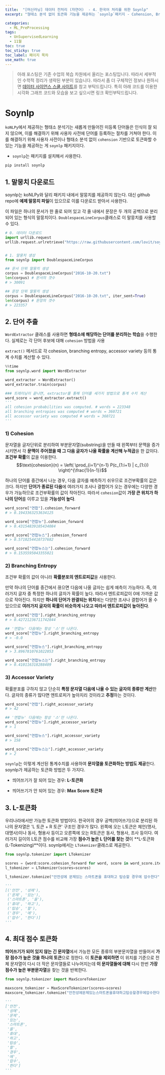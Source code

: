 ```yaml
---
title:  "[머신러닝] 데이터 전처리 (자연어)  - 4. 한국어 처리를 위한 Soynlp"
excerpt: "형태소 분석 없이 토큰화 기능을 제공하는 `soynlp`패키지 - Cohension, Branching Entropy, Accessor Variety"

categories:
  - ML_PreProcessing
tags:
  - UnSupervisedLearning
  - 11월
toc: true
toc_sticky: true
toc_label: 페이지 목차
use_math: true
---
```


> 아래 포스팅은 기존 수업의 복습 차원에서 올리는 포스팅입니다. 따라서 세부적인 수학적 정리가 생략된 부분이 있습니다. 따라서 좀 더 구체적인 정보나 원하시면 [데이터 사이언스 스쿨 사이트](https://datascienceschool.net/03%20machine%20learning/03.01.04%20soynlp.html)를 참고 부탁드립니다. 특히 아래 코드를 이용한 시각화 그래프 코드와 모습을 보고 싶으시면 링크 확인부탁드립니다.  

# Soynlp 

`koNLPy`에서 제공하는 형태소 분석기는 새롭게 만들어진 미등록 단어들은 인식이 잘 되지 않으며, 이를 해결하기 위해 사용자 사전에 단어를 등록하는 절차를 거쳐야 한다. 이를 해결하기 위해 사용자 사전이나 형태소 분석 없이 `cohension` 기반으로 토큰화할 수 있는 기능을 제공하는 게 `soynlp` 패키지이다.  

- `soynlp`는 패키지를 설치해서 사용한다.
```py
pip install soynlp
```

## 1. 말뭉치 다운로드
soynlp는 koNLPy와 달리 패키지 내에서 말뭉치를 제공하지 않는다. 대신 github repo에 **예제 말뭉치 파일**이 있으므로 이를 다운로드 받아서 사용한다. 

이 파일은 하나의 문서가 한 줄로 되어 있고 각 줄 내에서 문장은 두 개의 공백으로 분리되어 있는 형식의 말뭉치이다. `DoublespaceLineCorpus`클래스로 이 말뭉치를 사용할 수 있다.

```py
# 0. 데이터 다운로드
import urllib.request
urllib.request.urlretrieve("https://raw.githubusercontent.com/lovit/soynlp/master/tutorials/2016-10-20.txt", filename="2016-10-20.txt")


# 1. 말뭉치 생성
from soynlp import DoublespaceLineCorpus

## 문서 단위 말뭉치 생성
corpus = DoublespaceLineCorpus("2016-10-20.txt")
len(corpus) # 문서의 갯수
# > 30091

## 문장 단위 말뭉치 생성
corpus = DoublespaceLineCorpus("2016-10-20.txt", iter_sent=True)
len(corpus) # 문장의 갯수
# > 223357
```

## 2. 단어 추출

`WordExtractor` 클래스를 사용하면 **형태소에 해당하는 단어를 분리하는 학습**을 수행한다. 실제로는 각 단어 후보에 대해 `cohesion` 방법을 사용 

`extract()` 메서드로 각 cohesion, branching entropy, accessor variety 등의 통계 수치를 계산할 수 있다.

```py
%%time
from soynlp.word import WordExtractor

word_extractor = WordExtractor()
word_extractor.train(corpus)

### 트레이닝이 끝나면, extractor를 통해 단어를 세가지 방법으로 통계 수치 계산
word_score = word_extractor.extract()
'''
all cohesion probabilities was computed. # words = 223348
all branching entropies was computed # words = 360721
all accessor variety was computed # words = 360721
'''
```

### 1) Cohesion
문자열을 글자단위로 분리하여 부분문자열(substring)을 만들 때 왼쪽부터 문맥을 증가시키면서 각 **문맥이 주어졌을 때 그 다음 글자가 나올 확률을 계산해 누적곱**을 한 값이다. **조건부 확률**의 값을 이용한다.
$$\text{cohesion}(n) = \left( \prod_{i=1}^{n-1} P(c_{1:i+1} | c_{1:i}) \right)^{\frac{1}{n-1}}$$

하나의 단어를 중간에서 나눈 경우, 다음 글자를 예측하기 쉬우므로 조건부확률의 값은 크다. 하지만 **단어가 종료된 다음**에 여러가지 조사나 결합어가 오는 경우에는 다양한 경우가 가능하므로 조건부확률의 값이 작아진다. 따라서 `cohesion`값이 **가장 큰 위치가 하나의 단어**를 이루고 있을 **가능성이 높다**.

```py
word_score["연합"].cohesion_forward
# > 0.1943363253634125

word_score["연합뉴"].cohesion_forward
# > 0.43154839105434084

word_score["연합뉴스"].cohesion_forward
# > 0.5710254410737682

word_score["연합뉴스는"].cohesion_forward
# > 0.1535595043355021
```

### 2) Branching Entropy
조건부 확률의 값이 아니라 **확률분포의 엔트로피값**을 사용한다. 

만약 하나의 단어를 중간에서 끊으면 다음에 나올 글자는 쉽게 예측이 가능하다.
즉, 여러가지 글자 중 특정한 하나의 글자가 확률이 높다. 따라서 엔트로피값이 0에 가까운 값으로 작아진다. 하지만 **하나의 단어가 완결되는 위치**에는 다양한 조사나 결합어가 올 수 있으므로 **여러가지 글자의 확률이 비슷하게 나오고 따라서 엔트로피값이 높아진다**.

```py
word_score["연합"].right_branching_entropy
# > 0.42721236711742844

## '연합뉴' 다음에는 항상 '스'만 나온다.
word_score["연합뉴"].right_branching_entropy
# > -0.0

word_score["연합뉴스"].right_branching_entropy
# > 3.8967810761022053

word_score["연합뉴스는"].right_branching_entropy
# > 0.410116318288409
```

### 3) Accessor Variety
확률분포를 구하지 않고 단순히 **특정 문자열 다음에 나올 수 있는 글자의 종류만 계산**한다. 글자의 종류가 많다면 엔트로피가 높아지리 것이라고 **추정**하는 것이다.

```py
word_score["연합"].right_accessor_variety
# > 42

## '연합뉴' 다음에는 항상 '스'만 나온다.
word_score["연합뉴"].right_accessor_variety
# > 1

word_score["연합뉴스"].right_accessor_variety
# > 158

word_score["연합뉴스는"].right_accessor_variety
# > 2
```

`soynlp`는 이렇게 계산된 통계수치를 사용하여 **문자열을 토큰화하는 방법도 제공**한다. soynlp가 제공하는 토큰화 방법은 두 가지다.

- 띄어쓰기가 잘 되어 있는 경우: **L-토큰화**

- 띄어쓰기가 안 되어 있는 경우: **Max Score 토큰화**

## 3. L-토큰화
우리나라에서만 가능한 토큰화 방법이다. 한국어의 경우 공백(띄어쓰기)으로 분리된 하나의 문자열은 'L 토큰 + R 토큰' 구조인 경우가 많다. 왼쪽에 오는 L토큰은 체언(명사, 대명사)이나 동사, 형용사 등이고 오른쪽에 오는 R토큰은 동사, 형용사, 조사 등이다. 여러가지 길이의 L토큰 점수를 비교해 가장 **점수가 높은 L 단어를 찾는 것**이 **L-토큰화(L-Tokenizing)**이다. soynlp에서는 `LTokenizer`클래스로 제공한다.

```py
from soynlp.tokenizer import LTokenizer

scores = {word:score.cohesion_forward for word, score in word_score.items()}
l_tokenizer = LTokenizer(scores=scores)

l_tokenizer.tokenize("안전성에 문제있는 스마트폰을 휴대하고 탑승할 경우에 압수한다", flatten=False)

'''
[('안전', '성에'),
 ('문제', '있는'),
 ('스마트폰', '을'),
 ('휴대', '하고'),
 ('탑승', '할'),
 ('경우', '에'),
 ('압수', '한다')]
'''
```

## 4. 최대 점수 토큰화
**띄어쓰기가 되어 있지 않는 긴 문자열**에서 가능한 모든 종류의 부분문자열을 만들어서 **가장 점수가 높은 것을 하나의 토큰**으로 정한다. 이 **토큰을 제외하면** 이 위치를 기준으로 전체 문자열이 다시 더 작은 문자열들로 나누어지는데 **이 문자열들에 대해** 다시 한번 **가장 점수가 높은 부분문자열**을 찾는 것을 반복한다.

```py
from soynlp.tokenizer import MaxScoreTokenizer

maxscore_tokenizer = MaxScoreTokenizer(scores=scores)
maxscore_tokenizer.tokenize("안전성에문제있는스마트폰을휴대하고탑승할경우에압수한다")

'''
['안전',
 '성에',
 '문제',
 '있는',
 '스마트폰',
 '을',
 '휴대',
 '하고',
 '탑승',
 '할',
 '경우',
 '에',
 '압수',
 '한다']
'''
```